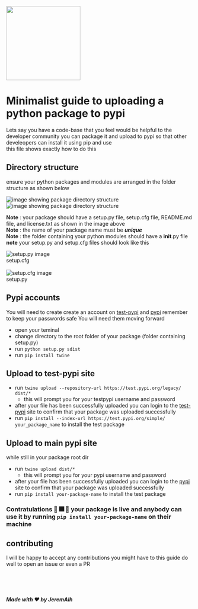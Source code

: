 <img src='https://miro.medium.com/max/2632/1*8Zh-mzLnVMDsbvXdKsU4lw.png' height='200px'>

# Minimalist guide to uploading a python package to pypi
Lets say you have a code-base that you feel would be helpful to the developer community 
you can package it and upload to pypi so that other develeopers can install it using pip and use 
<br>
this file shows exactly how to do this

## Directory structure

ensure your python packages and modules are arranged in the folder structure as shown below

![image showing package directory structure](https://user-images.githubusercontent.com/57163971/88475582-4d8e4680-cf29-11ea-9d69-f6d9fd966f1e.png)
![image showing package directory structure](https://user-images.githubusercontent.com/57163971/88475583-4e26dd00-cf29-11ea-90f5-2e3ede3bb4f7.png)

**Note** : your package should have a setup.py file, setup.cfg file, README.md file, and license.txt
as shown in the image above
<br>
**Note** : the name of your package name must be **_unique_**
<br>
**Note** : the folder containing your python modules should have a __init__.py file
<br>
**note** your setup.py and setup.cfg files should look like this

![setup.py image](https://user-images.githubusercontent.com/57163971/88475580-4c5d1980-cf29-11ea-8d4e-9ef3ade50975.png)
<br>
setup.cfg
<br>
<br>
![setup.cfg image](https://user-images.githubusercontent.com/57163971/88475581-4d8e4680-cf29-11ea-83e8-de681853ff7f.png)
<br>
setup.py
<br>


## Pypi accounts

You will need to create create an account on [test-pypi](https://test.pypi.org/) and [pypi](https://pypi.org/)
remember to keep your passwords safe
You will need them moving forward

* open your teminal
* change directory to the root folder of your package (folder containing setup.py)
* run `python setup.py sdist`
* run `pip install twine` 

## Upload to test-pypi site

* run `twine upload --repository-url https://test.pypi.org/legacy/ dist/*`
	* this will prompt you for your testpypi username and password
* after your file has been successfully uploaded you can login to the [test-pypi](https://test.pypi.org/) 
site to confirm that your package was uploaded successfully
* run `pip install --index-url https://test.pypi.org/simple/ your_package_name` to install the test package


## Upload to main pypi site
while still in your package root dir
* run `twine upload dist/*`
	* this will prompt you for your pypi username and password
* after your file has been successfully uploaded you can login to the [pypi](https://pypi.org/) 
site to confirm that your package was uploaded successfully
* run `pip install your-package-name` to install the test package

### Contratulations :champagne:  :fireworks: :champagne: your package is live and anybody can use it by running `pip install your-package-name` on their machine

## contributing
I will be happy to accept any contributions you might have to this guide
do well to open an issue or even a PR 

<br>
<br>
<br>

**_Made with :heart: by JeremAIh_**
